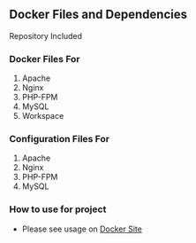 ## Docker Files and Dependencies

Repository Included

### Docker Files For

1. Apache
2. Nginx
3. PHP-FPM
4. MySQL
5. Workspace

### Configuration Files For

1. Apache
2. Nginx
3. PHP-FPM
4. MySQL

### How to use for project
- Please see usage on [Docker Site](https://github.com/smurtazakazmi/dock.s/blob/master/README.md) 

